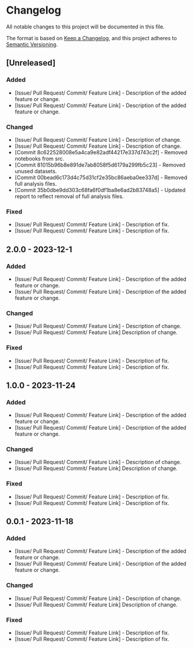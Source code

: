 # Changelog

All notable changes to this project will be documented in this file.

The format is based on [Keep a Changelog](https://keepachangelog.com/en/1.1.0/), and this project adheres to [Semantic Versioning](https://semver.org/spec/v2.0.0.html).

## [Unreleased]

### Added

-   [Issue/ Pull Request/ Commit/ Feature Link] - Description of the added feature or change.
-   [Issue/ Pull Request/ Commit/ Feature Link] - Description of the added feature or change.

### Changed

-   [Issue/ Pull Request/ Commit/ Feature Link] - Description of change.
-   [Issue/ Pull Request/ Commit/ Feature Link] - Description of change.
- [Commit 8c622528008e5a4ca9e82adf44217e337d743c2f] - Removed notebooks from src.
- [Commit 81015b96b8e891de7ab8058f5d6179a299fb5c23] - Removed unused datasets.
- [Commit 00bead6c173d4c75d31cf2e35bc86aeba0ee337d] - Removed full analysis files.
- [Commit 35b0dbe9dd303c68fa6f0df1ba8e6ad2b83748a5] - Updated report to reflect removal of full analysis files.

### Fixed

-   [Issue/ Pull Request/ Commit/ Feature Link] - Description of fix.
-   [Issue/ Pull Request/ Commit/ Feature Link] - Description of fix.

## 2.0.0 - 2023-12-1

### Added

-   [Issue/ Pull Request/ Commit/ Feature Link] - Description of the added feature or change.
-   [Issue/ Pull Request/ Commit/ Feature Link] - Description of the added feature or change.

### Changed

-   [Issue/ Pull Request/ Commit/ Feature Link] - Description of change.
-   [Issue/ Pull Request/ Commit/ Feature Link] Description of change.

### Fixed

-   [Issue/ Pull Request/ Commit/ Feature Link] - Description of fix.
-   [Issue/ Pull Request/ Commit/ Feature Link] - Description of fix.

## 1.0.0 - 2023-11-24

### Added

-   [Issue/ Pull Request/ Commit/ Feature Link] - Description of the added feature or change.
-   [Issue/ Pull Request/ Commit/ Feature Link] - Description of the added feature or change.

### Changed

-   [Issue/ Pull Request/ Commit/ Feature Link] - Description of change.
-   [Issue/ Pull Request/ Commit/ Feature Link] Description of change.

### Fixed

-   [Issue/ Pull Request/ Commit/ Feature Link] - Description of fix.
-   [Issue/ Pull Request/ Commit/ Feature Link] - Description of fix.

## 0.0.1 - 2023-11-18

### Added

-   [Issue/ Pull Request/ Commit/ Feature Link] - Description of the added feature or change.
-   [Issue/ Pull Request/ Commit/ Feature Link] - Description of the added feature or change.

### Changed

-   [Issue/ Pull Request/ Commit/ Feature Link] - Description of change.
-   [Issue/ Pull Request/ Commit/ Feature Link] Description of change.

### Fixed

-   [Issue/ Pull Request/ Commit/ Feature Link] - Description of fix.
-   [Issue/ Pull Request/ Commit/ Feature Link] - Description of fix.
